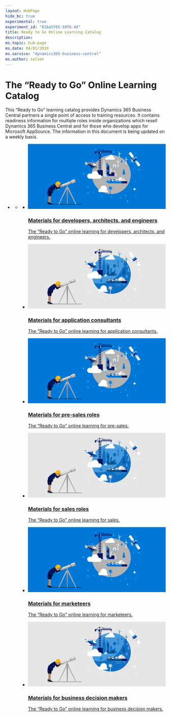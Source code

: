 ```yaml
---
layout: HubPage
hide_bc: true
experimental: true
experiment_id: "81ba5f65-59fb-4d"
title: Ready to Go Online Learning Catalog
description: 
ms.topic: hub-page
ms.date: 04/01/2019
ms.service: "dynamics365-business-central"
ms.author: solsen
---
```


<div id="main" class="v2">
<div class="container">
<h1>The “Ready to Go” Online Learning Catalog</h1>
<p> This “Ready to Go” learning catalog provides Dynamics 365 Business Central partners a single point of access to training resources. It contains readiness information for multiple roles inside organizations which resell Dynamics 365 Business Central and for those who develop apps for Microsoft AppSource. The information in this document is being updated on a weekly basis.</p>
 <ul class="pivots">
    <li>
        <a href="#products" data-linktype="self-bookmark"></a>
            <ul id="products">
                <li>
                    <a href="#products1" data-linktype="self-bookmark"></a>
                    <ul id="products1" class="cardsC cols cols3">
                        <li>
                            <a href="readiness-learning-dev-archs-engineers.md" title="Materials for developers, architects, and engineers" data-linktype="relative-path">
                                <div class="cardSize">
                                    <div class="cardPadding">
                                        <div class="card">
                                            <div class="cardImageOuter">
                                                <div class="cardImage">
                                                    <img data-scaleimage="../media/PreviewImage_blue.png" src="../media/PreviewImage_blue.png" alt="" data-linktype="relative-path">
                                                </div>
                                            </div>
                                            <div class="cardText">
                                                <h3>Materials for developers, architects, and engineers</h3>
						    <p>The “Ready to Go” online learning for developers, architects, and engineers.</p>
                                            </div>
                                        </div>
                                    </div>
                                </div>
                            </a>
                        </li>
                        <li>
                            <a href="readiness-learning-app-consultants.md" title="Materials for application consultants" data-linktype="relative-path">
                                <div class="cardSize">
                                    <div class="cardPadding">
                                        <div class="card">
                                            <div class="cardImageOuter">
                                                <div class="cardImage">
                                                    <img data-scaleimage="../media/PreviewImage.png" src="../media/PreviewImage.png" alt="" data-linktype="relative-path">
                                                </div>
                                            </div>
                                            <div class="cardText">
                                                <h3>Materials for application consultants</h3>
												<p>The “Ready to Go” online learning for application consultants.</p>
                                            </div>
                                        </div>
                                    </div>
                                </div>
                            </a>
                        </li>
                        <li>
                            <a href="readiness-learning-presales.md" title="Materials for presales roles" data-linktype="relative-path">
                                <div class="cardSize">
                                    <div class="cardPadding">
                                        <div class="card">
                                            <div class="cardImageOuter">
                                                <div class="cardImage">
                                                    <img data-scaleimage="../media/PreviewImage_blue.png" src="../media/PreviewImage_blue.png" alt="" data-linktype="relative-path">
                                                </div>
                                            </div>
                                            <div class="cardText">
                                                <h3>Materials for pre-sales roles</h3>
												<p>The “Ready to Go” online learning for pre-sales.</p>
                                            </div>
                                        </div>
                                    </div>
                                </div>
                            </a>
                        </li> 
                        <li>
                            <a href="readiness-learning-sales.md" title="Materials for sales roles" data-linktype="relative-path">
                                <div class="cardSize">
                                    <div class="cardPadding">
                                        <div class="card">
                                            <div class="cardImageOuter">
                                                <div class="cardImage">
                                                    <img data-scaleimage="../media/PreviewImage.png" src="../media/PreviewImage.png" alt="" data-linktype="relative-path">
                                                </div>
                                            </div>
                                            <div class="cardText">
                                                <h3>Materials for sales roles</h3>
												<p>The “Ready to Go” online learning for sales.</p>
                                            </div>
                                        </div>
                                    </div>
                                </div>
                            </a>
                        </li> 
                        <li>
                            <a href="readiness-learning-marketeers.md" title="Materials for marketeers" data-linktype="relative-path">
                                <div class="cardSize">
                                    <div class="cardPadding">
                                        <div class="card">
                                            <div class="cardImageOuter">
                                                <div class="cardImage">
                                                    <img data-scaleimage="../media/PreviewImage_blue.png" src="../media/PreviewImage_blue.png" alt="" data-linktype="relative-path">
                                                </div>
                                            </div>
                                            <div class="cardText">
                                                <h3>Materials for marketeers</h3>
												<p>The “Ready to Go” online learning for marketeers.</p>
                                            </div>
                                        </div>
                                    </div>
                                </div>
                            </a>
                        </li> 
                        <li>
                            <a href="readiness-learning-bus-decision-makers.md" title="Materials for business decision makers" data-linktype="relative-path">
                                <div class="cardSize">
                                    <div class="cardPadding">
                                        <div class="card">
                                            <div class="cardImageOuter">
                                                <div class="cardImage">
                                                    <img data-scaleimage="../media/PreviewImage.png" src="../media/PreviewImage.png" alt="" data-linktype="relative-path">
                                                </div>
                                            </div>
                                            <div class="cardText">
                                                <h3>Materials for business decision makers</h3>
												<p>The “Ready to Go” online learning for business decision makers.</p>
                                            </div>
                                        </div>
                                    </div>
                                </div>
                            </a>
                        </li> 
                    </ul>
                </li>
            </ul>
        </li>
    </ul>
</div>
</div>